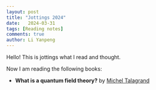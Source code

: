 ```yaml
---
layout: post
title: "Jottings 2024"
date:   2024-03-31
tags: [Reading notes]
comments: true
author: Li Yanpeng
---
```



<!-- more -->

Hello! This is jottings what I read and thought.

Now I am reading the following books:
- **What is a quantum field theory?** by [Michel Talagrand](https://michel.talagrand.net/)


